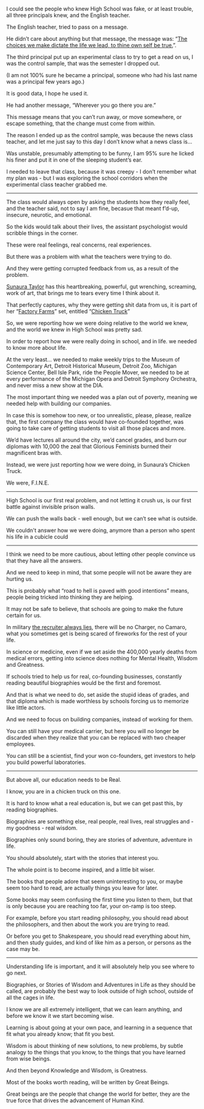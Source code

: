 I could see the people who knew High School was fake, or at least trouble,
all three principals knew, and the English teacher.

The English teacher,
tried to pass on a message.

He didn’t care about anything but that message, the message was:
“[The choices we make dictate the life we lead, to thine own self be true.][1]”.

The third principal put up an experimental class to try to get a read on us,
I was the control sample, that was the semester I dropped out.

(I am not 100% sure he became a principal,
someone who had his last name was a principal few years ago.)

It is good data,
I hope he used it.

He had another message,
“Wherever you go there you are.”

This message means that you can’t run away, or move somewhere, or escape something,
that the change must come from within.

The reason I ended up as the control sample, was because the news class teacher,
and let me just say to this day I don’t know what a news class is...

Was unstable, presumably attempting to be funny,
I am 95% sure he licked his finer and put it in one of the sleeping student’s ear.

I needed to leave that class,
because it was creepy - I don’t remember what my plan was - but I was exploring the school corridors when the experimental class teacher grabbed me.

---

The class would always open by asking the students how they really feel,
and the teacher said, not to say I am fine, becasue that meant f’d-up, insecure, neurotic, and emotional.

So the kids would talk about their lives,
the assistant psychologist would scribble things in the corner.

These were real feelings, real concerns,
real experiences.

But there was a problem
with what the teachers were trying to do.

And they were getting corrupted feedback from us,
as a result of the problem.

[Sunaura Taylor][4] has this heartbreaking, powerful, gut wrenching, screaming, work of art,
that brings me to tears every time I think about it.

That perfectly captures, why they were getting shit data from us,
it is part of her “[Factory Farms][2]” set, entitled “[Chicken Truck][3]”

So, we were reporting how we were doing relative to the world we knew,
and the world we knew in High School was pretty sad.

In order to report how we were really doing in school, and in life.
we needed to know more about life.

At the very least... we needed to make weekly trips to the Museum of Contemporary Art, Detroit Historical Museum, Detroit Zoo, Michigan Science Center, Bell Isle Park, ride the People Mover,
we needed to be at every performance of the Michigan Opera and Detroit Symphony Orchestra, and never miss a new show at the DIA.

The most important thing we needed was a plan out of poverty,
meaning we needed help with building our companies.

In case this is somehow too new, or too unrealistic,
please, please, realize that, the first company the class would have co-founded together, was going to take care of getting students to visit all those places and more.

We’d have lectures all around the city,
we’d cancel grades, and burn our diplomas with 10,000 the zeal that Glorious Feminists burned their magnificent bras with.

Instead, we were just reporting how we were doing,
in Sunaura’s Chicken Truck.

We were,
F.I.N.E.

---

High School is our first real problem,
and not letting it crush us, is our first battle against invisible prison walls.

We can push the walls back - well enough,
but we can’t see what is outside.

We couldn't answer how we were doing,
anymore than a person who spent his life in a cubicle could

---

I think we need to be more cautious,
about letting other people convince us that they have all the answers.

And we need to keep in mind,
that some people will not be aware they are hurting us.

This is probably what “road to hell is paved with good intentions” means,
people being tricked into thinking they are helping.

It may not be safe to believe,
that schools are going to make the future certain for us.

In military [the recruiter always lies][5],
there will be no Charger, no Camaro, what you sometimes get is being scared of fireworks for the rest of your life.

In science or medicine, even if we set aside the 400,000 yearly deaths from medical errors,
getting into science does nothing for Mental Health, Wisdom and Greatness.

If schools tried to help us for real,
co-founding businesses, constantly reading beautiful biographies would be the first and foremost.

And that is what we need to do,
set aside the stupid ideas of grades, and that diploma which is made worthless by schools forcing us to memorize like little actors.

And we need to focus on building companies,
instead of working for them.

You can still have your medical carrier,
but here you will no longer be discarded when they realize that you can be replaced with two cheaper employees.

You can still be a scientist,
find your won co-founders, get investors to help you build powerful laboratories.

---

But above all,
our education needs to be Real.

I know,
you are in a chicken truck on this one.

It is hard to know what a real education is,
but we can get past this, by reading biographies.

Biographies are something else,
real people, real lives, real struggles and - my goodness - real wisdom.

Biographies only sound boring,
they are stories of adventure, adventure in life.

You should absolutely,
start with the stories that interest you.

The whole point is to become inspired,
and a little bit wiser.

The books that people adore that seem uninteresting to you,
or maybe seem too hard to read, are actually things you leave for later.

Some books may seem confusing the first time you listen to them,
but that is only because you are reaching too far, your on-ramp is too steep.

For example, before you start reading philosophy,
you should read about the philosophers, and then about the work you are trying to read.

Or before you get to Shakespeare,
you should read everything about him, and then study guides, and kind of like him as a person, or persons as the case may be.

---

Understanding life is important,
and it will absolutely help you see where to go next.

Biographies, or Stories of Wisdom and Adventures in Life as they should be called,
are probably the best way to look outside of high school, outside of all the cages in life.

I know we are all extremely intelligent, that we can learn anything,
and before we know it we start becoming wise.

Learning is about going at your own pace,
and learning in a sequence that fit what you already know; that fit you best.

Wisdom is about thinking of new solutions, to new problems,
by subtle analogy to the things that you know, to the things that you have learned from wise beings.

And then beyond Knowledge and Wisdom,
is Greatness.

Most of the books worth reading,
will be written by Great Beings.

Great beings are the people that change the world for better,
they are the true force that drives the advancement of Human Kind.


[1]: https://www.youtube.com/watch?v=0o2Vc_57hSI&t=118s
[2]: http://www.sunaurataylor.com/portfolio/Factory%20Farms
[3]: http://www.sunaurataylor.com/portfolio/Factory%20Farms/details/Chicken%20Truck
[4]: http://www.sunaurataylor.com/
[5]: https://www.youtube.com/watch?v=xkSh4JCUXro
